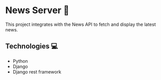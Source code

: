 # News Server 📰

This project integrates with the News API to fetch and display the latest news.


## Technologies 💻

* Python
* Django
* Django rest framework 
